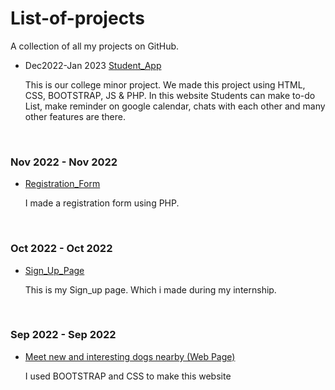# List-of-projects
A collection of all my projects on GitHub.


- Dec2022-Jan 2023
<a href="https://zaid-stark.github.io/Student_app/">Student_App</a>  <p>This is our college minor project. We made this project using HTML, CSS, BOOTSTRAP, JS & PHP.
In this website Students can make to-do List, make reminder on google calendar, chats with each other and many other features are there.</p>
<br>

###  Nov 2022 - Nov 2022 
- <a href="https://github.com/zaid-stark/RegistrationForm_php">Registration_Form</a>  <p> I made a registration form using PHP. </p>
<br>


###  Oct 2022 - Oct 2022  
- <a href="https://zaid-stark.github.io/Sign_Up-Page/">Sign_Up_Page </a> <p> This is my Sign_up page. Which i made during my internship. </p>
<br>

###  Sep 2022 - Sep 2022  
- <a href="https://zaid-stark.github.io/First_Project/">Meet new and interesting dogs nearby (Web Page)</a> <p>I used BOOTSTRAP and CSS to make this website</p>
